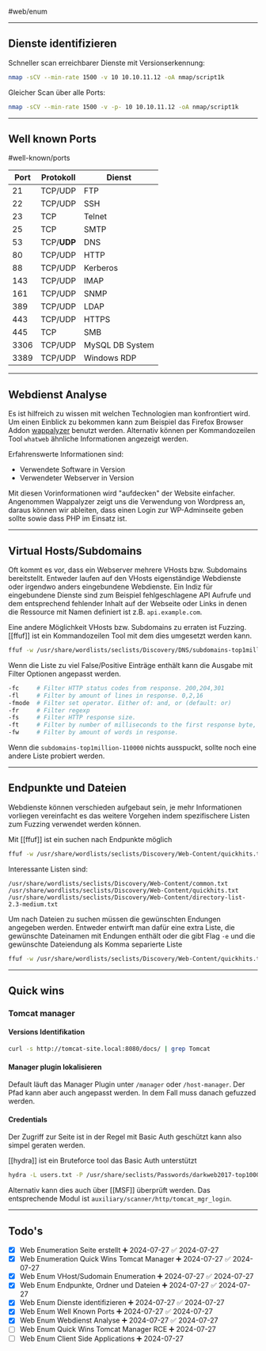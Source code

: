 #web/enum

---

## Dienste identifizieren

Schneller scan erreichbarer Dienste mit Versionserkennung:
```bash
nmap -sCV --min-rate 1500 -v 10 10.10.11.12 -oA nmap/script1k
```

Gleicher Scan über alle Ports:
```bash
nmap -sCV --min-rate 1500 -v -p- 10 10.10.11.12 -oA nmap/script1k
```

---
## Well known Ports

#well-known/ports

| Port | Protokoll   | Dienst          |
| ---- | ----------- | --------------- |
| 21   | TCP/UDP     | FTP             |
| 22   | TCP/UDP     | SSH             |
| 23   | TCP         | Telnet          |
| 25   | TCP         | SMTP            |
| 53   | TCP/**UDP** | DNS             |
| 80   | TCP/UDP     | HTTP            |
| 88   | TCP/UDP     | Kerberos        |
| 143  | TCP/UDP     | IMAP            |
| 161  | TCP/UDP     | SNMP            |
| 389  | TCP/UDP     | LDAP            |
| 443  | TCP/UDP     | HTTPS           |
| 445  | TCP         | SMB             |
| 3306 | TCP/UDP     | MySQL DB System |
| 3389 | TCP/UDP     | Windows RDP     |

---
## Webdienst Analyse

Es ist hilfreich zu wissen mit welchen Technologien man konfrontiert wird. Um einen Einblick zu bekommen kann zum Beispiel das Firefox Browser Addon [wappalyzer](https://www.wappalyzer.com/) benutzt werden. Alternativ können per Kommandozeilen Tool `whatweb` ähnliche Informationen angezeigt werden.

Erfahrenswerte Informationen sind:
- Verwendete Software in Version
- Verwendeter Webserver in Version

Mit diesen Vorinformationen wird "aufdecken" der Website einfacher. Angenommen Wappalyzer zeigt uns die Verwendung von Wordpress an, daraus können wir ableiten, dass einen Login zur WP-Adminseite geben sollte sowie dass PHP im Einsatz ist.

---
## Virtual Hosts/Subdomains

Oft kommt es vor, dass ein Webserver mehrere VHosts bzw. Subdomains bereitstellt. Entweder laufen auf den VHosts eigenständige Webdienste oder irgendwo anders eingebundene Webdienste. Ein Indiz für eingebundene Dienste sind zum Beispiel fehlgeschlagene API Aufrufe und dem entsprechend fehlender Inhalt auf der Webseite oder Links in denen die Ressource mit Namen definiert ist z.B. `api.example.com`.

Eine andere Möglichkeit VHosts bzw. Subdomains zu erraten ist Fuzzing. [[ffuf]] ist ein Kommandozeilen Tool mit dem dies umgesetzt werden kann.

```bash
ffuf -w /usr/share/wordlists/seclists/Discovery/DNS/subdomains-top1million-110000.txt -H "Host: FUZZ.blazorized.htb" -u http://blazorized.htb/
```

Wenn die Liste zu viel False/Positive Einträge enthält kann die Ausgabe mit Filter Optionen angepasst werden.

```bash
-fc     # Filter HTTP status codes from response. 200,204,301
-fl     # Filter by amount of lines in response. 0,2,16
-fmode  # Filter set operator. Either of: and, or (default: or)
-fr     # Filter regexp
-fs     # Filter HTTP response size.  
-ft     # Filter by number of milliseconds to the first response byte, either greater or less than. EG: >100 or <100
-fw     # Filter by amount of words in response.
```

Wenn die `subdomains-top1million-110000` nichts ausspuckt, sollte noch eine andere Liste probiert werden.

---
## Endpunkte und Dateien

Webdienste können verschieden aufgebaut sein, je mehr Informationen vorliegen vereinfacht es das weitere Vorgehen indem spezifischere Listen zum Fuzzing verwendet werden können.

Mit [[ffuf]] ist ein suchen nach Endpunkte möglich

```bash
ffuf -w /usr/share/wordlists/seclists/Discovery/Web-Content/quickhits.txt -u targeturl/FUZZ
```

Interessante Listen sind:
```
/usr/share/wordlists/seclists/Discovery/Web-Content/common.txt
/usr/share/wordlists/seclists/Discovery/Web-Content/quickhits.txt
/usr/share/wordlists/seclists/Discovery/Web-Content/directory-list-2.3-medium.txt
```

Um nach Dateien zu suchen müssen die gewünschten Endungen angegeben werden. Entweder entwirft man dafür eine extra Liste, die gewünschte Dateinamen mit Endungen enthält oder die gibt Flag `-e` und die gewünschte Dateiendung als Komma separierte Liste

```bash
ffuf -w /usr/share/wordlists/seclists/Discovery/Web-Content/quickhits.txt -u targeturl/FUZZ -e .pdf,.docx
```

---
## Quick wins

### Tomcat manager

#### Versions Identifikation

```bash
curl -s http://tomcat-site.local:8080/docs/ | grep Tomcat 
```

#### Manager plugin lokalisieren

Default läuft das Manager Plugin unter `/manager` oder `/host-manager`. Der Pfad kann aber auch angepasst werden. In dem Fall muss danach gefuzzed werden.

#### Credentials

Der Zugriff zur Seite ist in der Regel mit Basic Auth geschützt kann also simpel geraten werden.

[[hydra]] ist ein Bruteforce tool das Basic Auth unterstützt
```bash
hydra -L users.txt -P /usr/share/seclists/Passwords/darkweb2017-top1000.txt -f 10.10.10.64 http-get /manager/html
```

Alternativ kann dies auch über [[MSF]] überprüft werden. Das entsprechende Modul ist `auxiliary/scanner/http/tomcat_mgr_login`.

---

## Todo's

- [x] Web Enumeration Seite erstellt ➕ 2024-07-27 ✅ 2024-07-27
- [x] Web Enumeration Quick Wins Tomcat Manager ➕ 2024-07-27 ✅ 2024-07-27
- [x] Web Enum VHost/Sudomain Enumeration ➕ 2024-07-27 ✅ 2024-07-27
- [x] Web Enum Endpunkte, Ordner und Dateien ➕ 2024-07-27 ✅ 2024-07-27
- [x] Web Enum Dienste identifizieren ➕ 2024-07-27 ✅ 2024-07-27
- [x] Web Enum Well Known Ports ➕ 2024-07-27 ✅ 2024-07-27
- [x] Web Enum Webdienst Analyse ➕ 2024-07-27 ✅ 2024-07-27
- [ ] Web Enum Quick Wins Tomcat Manager RCE ➕ 2024-07-27
- [ ] Web Enum Client Side Applications ➕ 2024-07-27
